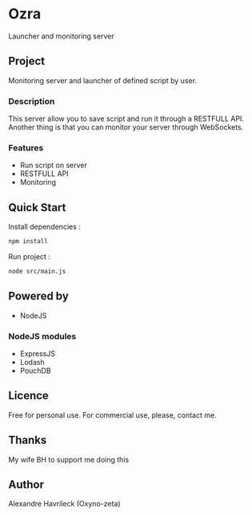 # Ozra
Launcher and monitoring server

## Project
Monitoring server and launcher of defined script by user.

### Description
This server allow you to save script and run it through a RESTFULL API.
Another thing is that you can monitor your server through WebSockets.

### Features
- Run script on server
- RESTFULL API
- Monitoring

## Quick Start
Install dependencies :
```bash
npm install
```

Run project :
```bash
node src/main.js
```


## Powered by
- NodeJS

### NodeJS modules
- ExpressJS
- Lodash
- PouchDB

## Licence
Free for personal use. For commercial use, please, contact me.

## Thanks
My wife BH to support me doing this

## Author
Alexandre Havrileck (Oxyno-zeta)

